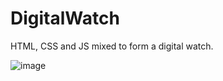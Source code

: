 # DigitalWatch

HTML, CSS and JS mixed to form a digital watch.

![image](https://user-images.githubusercontent.com/34150356/123194204-d3ae6680-d4c5-11eb-82d6-161400f0281e.png)
